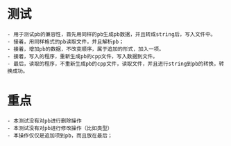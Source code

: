 # 测试
    - 用于测试pb的兼容性，首先用同样的pb生成pb数据，并且转成string后，写入文件中。
    - 接着，用同样格式的pb读取文件，并且解析pb；
    - 接着，增加pb的数据，不改变顺序，属于追加的形式，加入一项。
    - 接着，写入的程序，重新生成pb的cpp文件，写入数据到文件。
    - 最后，读取的程序，不重新生成pb的cpp文件，读取文件，并且进行string到pb的转换，转换成功。


# 重点
    - 本测试没有对pb进行删除操作
    - 本测试没有对pb进行修改操作（比如类型）
    - 本操作仅仅是追加项到pb，而且放在最后；

